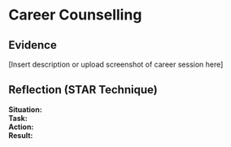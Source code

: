# Career Counselling

## Evidence
[Insert description or upload screenshot of career session here]

## Reflection (STAR Technique)
**Situation:**  
**Task:**  
**Action:**  
**Result:**
